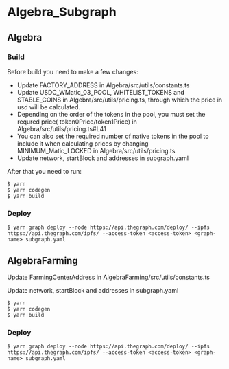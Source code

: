 # Algebra_Subgraph

## Algebra

### Build

Before build you need to make a few changes: 

* Update FACTORY_ADDRESS in Algebra/src/utils/constants.ts
* Update USDC_WMatic_03_POOL,  WHITELIST_TOKENS and STABLE_COINS in Algebra/src/utils/pricing.ts, through which the price in usd will be calculated.
* Depending on the order of the tokens in the pool, you must set the requred price( token0Price/token1Price) in Algebra/src/utils/pricing.ts#L41
* You can also set the required number of native tokens in the pool to include it when calculating prices by changing MINIMUM_Matic_LOCKED in Algebra/src/utils/pricing.ts
* Update network, startBlock and addresses in subgraph.yaml

After that you need to run:
```
$ yarn
$ yarn codegen
$ yarn build 
```

### Deploy

```
$ yarn graph deploy --node https://api.thegraph.com/deploy/ --ipfs https://api.thegraph.com/ipfs/ --access-token <access-token> <graph-name> subgraph.yaml
```

## AlgebraFarming

Update FarmingCenterAddress in AlgebraFarming/src/utils/constants.ts

Update network, startBlock and addresses in subgraph.yaml

```
$ yarn
$ yarn codegen
$ yarn build 
```

### Deploy

```
$ yarn graph deploy --node https://api.thegraph.com/deploy/ --ipfs https://api.thegraph.com/ipfs/ --access-token <access-token> <graph-name> subgraph.yaml
```
